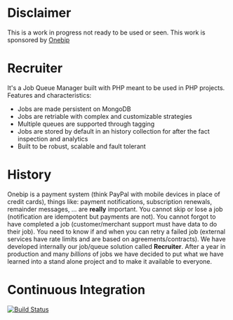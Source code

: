 # Disclaimer
This is a work in progress not ready to be used or seen. This work is sponsored by [Onebip](http://www.onebip.com)

# Recruiter
It's a Job Queue Manager built with PHP meant to be used in PHP projects. Features and characteristics:
* Jobs are made persistent on MongoDB
* Jobs are retriable with complex and customizable strategies
* Multiple queues are supported through tagging
* Jobs are stored by default in an history collection for after the fact inspection and analytics
* Built to be robust, scalable and fault tolerant

# History
Onebip is a payment system (think PayPal with mobile devices in place of credit cards), things like: payment notifications, subscription renewals, remainder messages, … are **really** important. You cannot skip or lose a job (notification are idempotent but payments are not). You cannot forgot to have completed a job (customer/merchant support must have data to do their job). You need to know if and when you can retry a failed job (external services have rate limits and are based on agreements/contracts). We have developed internally our job/queue solution called **Recruiter**. After a year in production and many *billions* of jobs we have decided to put what we have learned into a stand alone project and to make it available to everyone.

# Continuous Integration
[![Build Status](https://travis-ci.org/EasyWelfare/recruiter.svg?branch=master)](https://travis-ci.org/EasyWelfare/recruiter)
